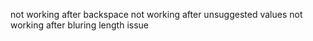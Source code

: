 not working after backspace
not working after unsuggested values
not working after bluring
length issue 